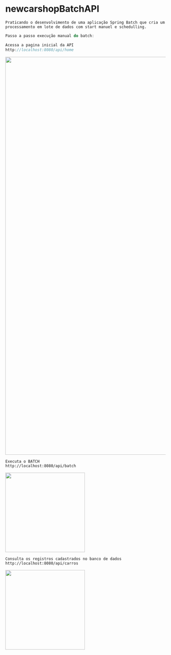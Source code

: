 # newcarshopBatchAPI

```Praticando o desenvolvimento de uma aplicação Spring Batch que cria um processamento em lote de dados com start manuel e schedulling.```


```javascript
Passo a passo execução manual do batch:

Acessa a pagina inicial da API
http://localhost:8080/api/home
```
<img src="https://user-images.githubusercontent.com/45610020/214701325-ae47980e-3262-4b73-bb60-4a9ed7ed6df1.png" width="1250">

```
Executa o BATCH
http://localhost:8080/api/batch
```
<img src="https://user-images.githubusercontent.com/45610020/214701542-8c368d37-17dd-4f29-aa92-2d0f8bc1a3ec.png" width="250">

```
Consulta os registros cadastrados no banco de dados
http://localhost:8080/api/carros
```

<img src="https://user-images.githubusercontent.com/45610020/214701632-b56794b7-2bc5-4f16-bc95-6de9aefcb68f.png" width="250">





